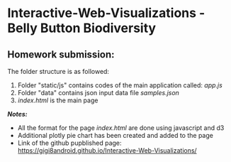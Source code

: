# Interactive-Web-Visualizations - Belly Button Biodiversity

## Homework submission:

The folder structure is as followed: </br>
1. Folder "static/js" contains codes of the main application called: _app.js_
2. Folder "data" contains json input data file _samples.json_
3. _index.html_ is the main page

**_Notes:_** </br>
  - All the format for the page _index.html_ are done using javascript and d3
  - Additional plotly pie chart has been created and added to the page
  - Link of the github pupblished page: https://gigi8android.github.io/Interactive-Web-Visualizations/
